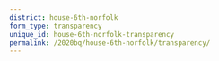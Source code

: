 ```yaml
---
district: house-6th-norfolk
form_type: transparency
unique_id: house-6th-norfolk-transparency
permalink: /2020bq/house-6th-norfolk/transparency/
---
```

